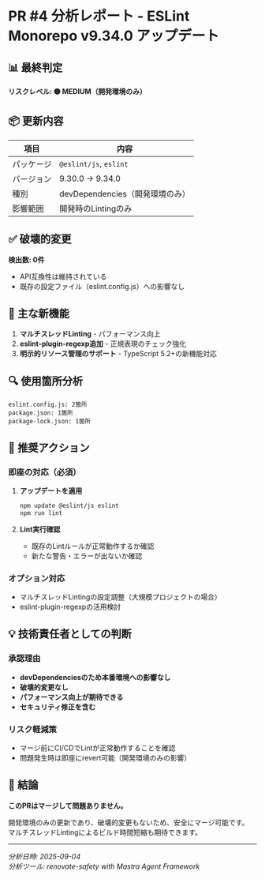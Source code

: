 # PR #4 分析レポート - ESLint Monorepo v9.34.0 アップデート

## 📊 最終判定
**リスクレベル: 🟡 MEDIUM（開発環境のみ）**

## 📦 更新内容
| 項目 | 内容 |
|------|------|
| パッケージ | `@eslint/js`, `eslint` |
| バージョン | 9.30.0 → 9.34.0 |
| 種別 | devDependencies（開発環境のみ） |
| 影響範囲 | 開発時のLintingのみ |

## ✅ 破壊的変更
**検出数: 0件**
- API互換性は維持されている
- 既存の設定ファイル（eslint.config.js）への影響なし

## 🚀 主な新機能
1. **マルチスレッドLinting** - パフォーマンス向上
2. **eslint-plugin-regexp追加** - 正規表現のチェック強化
3. **明示的リソース管理のサポート** - TypeScript 5.2+の新機能対応

## 🔍 使用箇所分析
```
eslint.config.js: 2箇所
package.json: 1箇所
package-lock.json: 1箇所
```

## 🎯 推奨アクション

### 即座の対応（必須）
1. **アップデートを適用**
   ```bash
   npm update @eslint/js eslint
   npm run lint
   ```

2. **Lint実行確認**
   - 既存のLintルールが正常動作するか確認
   - 新たな警告・エラーが出ないか確認

### オプション対応
- マルチスレッドLintingの設定調整（大規模プロジェクトの場合）
- eslint-plugin-regexpの活用検討

## 💡 技術責任者としての判断

### 承認理由
- **devDependenciesのため本番環境への影響なし**
- **破壊的変更なし**
- **パフォーマンス向上が期待できる**
- **セキュリティ修正を含む**

### リスク軽減策
- マージ前にCI/CDでLintが正常動作することを確認
- 問題発生時は即座にrevert可能（開発環境のみの影響）

## 📝 結論
**このPRはマージして問題ありません。**

開発環境のみの更新であり、破壊的変更もないため、安全にマージ可能です。
マルチスレッドLintingによるビルド時間短縮も期待できます。

---
*分析日時: 2025-09-04*  
*分析ツール: renovate-safety with Mastra Agent Framework*
